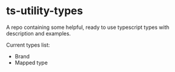 # ts-utility-types
A repo containing some helpful, ready to use typescript types with description and examples.

Current types list:
- Brand
- Mapped type
